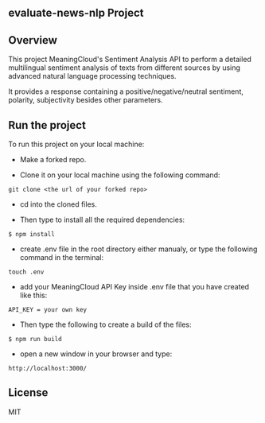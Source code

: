 ## evaluate-news-nlp Project

## Overview
This project MeaningCloud's Sentiment Analysis API to perform a detailed multilingual sentiment analysis of texts from different sources by using advanced natural language processing techniques. 

It provides a response containing a positive/negative/neutral sentiment, polarity, subjectivity besides other parameters.

## Run the project
To run this project on your local machine:
* Make a forked repo.

* Clone it on your local machine using the following command:
```
git clone <the url of your forked repo>
```
* cd into the cloned files.

* Then type to install all the required dependencies:
```
$ npm install
```
* create .env file in the root directory either manualy, or type the following command in the terminal:
```
touch .env
```
* add your MeaningCloud API Key inside .env file that you have created like this:
```
API_KEY = your own key
```
* Then type the following to create a build of the files:
```
$ npm run build
```
* open a new window in your browser and type:

```
http://localhost:3000/
```

License
---

MIT